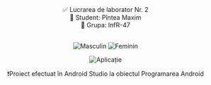 <center>✅ Lucrarea de laborator Nr. 2 <br>
👔 Student: Pîntea Maxim <br>
📃 Grupa: InfR-47 <br> <br> 

![Masculin](https://i.imgur.com/NblQZgP.png)
![Feminin](https://i.imgur.com/oAxC8tZ.png)<br>

![Aplicație](https://i.imgur.com/mhA7fAa.png)<br>

❗Proiect efectuat în Android Studio la obiectul Programarea Android <br><center>
